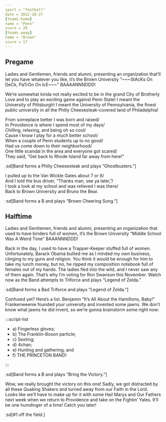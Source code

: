 ```yaml
---
sport = "football"
date = 2012-10-27
[teams.home]
name = "Penn"
score = 20
[teams.away]
name = "Brown"
score = 17
---
```


## Pregame

Ladies and Gentlemen, friends and alumni, presenting an organization that’ll let you have whatever you like, it’s the Brown University “\~\~\~StAcKs On DeCk, PaTrOn On IcE\~\~\~” BAAAANNNDDD!

We’re somewhat kinda not really excited to be in the grand City of Brotherly Love and to play an exciting game against Penn State! I meant the University of Pittsburgh! I meant the University of Pennsylvania, the finest public university in all the Philly Cheesesteak-covered land of Philadelphia!

From someplace better I was born and raised/\
In Providence is where I spend most of my days/\
Chilling, relaxing, and being oh so cool/\
Cause I know I play for a much better school/\
When a couple of Penn students up to no good/\
Had us come down to their neighborhood/\
One little scandal in the area and everyone got scared/\
They said, “Get back to Rhode Island far away from here!”

:sd[Band forms a Philly Cheesesteak and plays “Ghostbusters.”]

I pulled up to the Van Wickle Gates about 7 or 8/\
And I told the bus driver, “Thanks man, see ya later,”/\
I took a look at my school and was relieved I was there/\
Back to Brown University and Bruno the Bear.

:sd[Band forms a B and plays “Brown Cheering Song.”]

## Halftime

Ladies and Gentlemen, friends and alumni, presenting an organization that used to have binders full of women, it’s the Brown University “Middle School Was A Weird Time” BAAANNNDDD!

Back in the day, I used to have a Trapper-Keeper stuffed full of women. Unfortunately, Barack Obama bullied me as I minded my own business, clinging to my guns and religion. You think it would be enough for him to take my lunch money, but no, he ripped my composition notebook full of females out of my hands. The ladies fled into the wild, and I never saw any of them again. That’s why I’m voting for Ron Swanson this November. Watch now as the Band attempts to Triforce and plays “Legend of Zelda.”

:sd[Band forms a Bad Triforce and plays “Legend of Zelda.”]

Confused yet? Here’s a list. Benjamin “It’s All About the Hamiltons, Baby!” Frankenweenie founded your university and invented some jawns. We don’t know what jawns he did invent, so we’re gonna brainstorm some right now:

:::script-list

- a) Fingerless gloves;
- b) The Franklin-Boson particle;
- c) Sexting;
- d) 4chan;
- e) Hunting and gathering; and
- f) THE PRINCETON BAND!

:::

:sd[Band forms a B and plays “Bring the Victory.”]

Wow, we really brought the victory on this one! Sadly, we got distracted by all these Quaking Shakers and turned away from our Faith in the Lord. Looks like we’ll have to make up for it with some Hail Marys and Our Fathers next week when we return to Providence and take on the Fightin’ Yales. It’ll be one humdinger of a time! Catch you later!

:sd[#1 off the field.]
